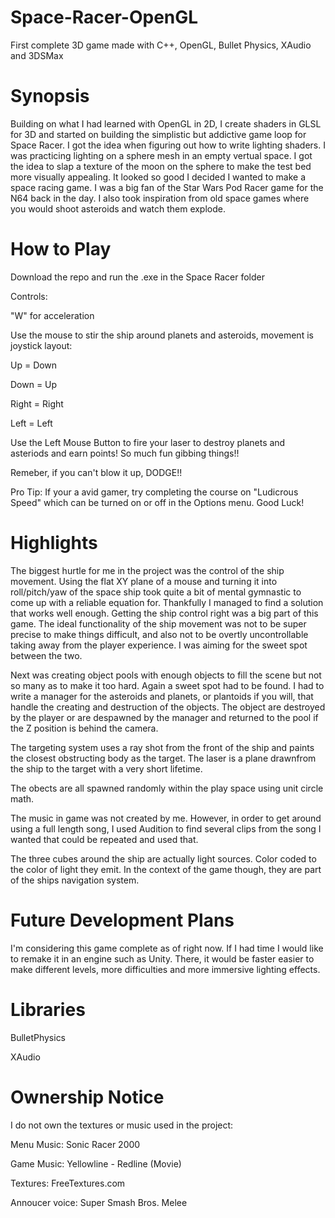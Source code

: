 # Space-Racer-OpenGL
First complete 3D game made with C++, OpenGL, Bullet Physics, XAudio and 3DSMax
# Synopsis
Building on what I had learned with OpenGL in 2D, I create shaders in GLSL for 3D and started on building the simplistic but addictive game loop for Space Racer. I got the idea when figuring out how to write lighting shaders. I was practicing lighting on a sphere mesh in an empty vertual space. I got the idea to slap a texture of the moon on the sphere to make the test bed more visually appealing. It looked so good I decided I wanted to make a space racing game. I was a big fan of the Star Wars Pod Racer game for the N64 back in the day. I also took inspiration from old space games where you would shoot asteroids and watch them explode. 

# How to Play
Download the repo and run the .exe in the Space Racer folder

Controls:

"W" for acceleration

Use the mouse to stir the ship around planets and asteroids, movement is joystick layout:

Up = Down

Down = Up

Right = Right

Left = Left


Use the Left Mouse Button to fire your laser to destroy planets and asteriods and earn points! So much fun gibbing things!!

Remeber, if you can't blow it up, DODGE!!

Pro Tip: If your a avid gamer, try completing the course on "Ludicrous Speed" which can be turned on or off in the Options menu. Good Luck!

# Highlights 

The biggest hurtle for me in the project was the control of the ship movement. Using the flat XY plane of a mouse and turning it into roll/pitch/yaw of the space ship
took quite a bit of mental gymnastic to come up with a reliable equation for. Thankfully I managed to find a solution that works well enough. Getting the ship control right
was a big part of this game. The ideal functionality of the ship movement was not to be super precise to make things difficult, and also not to be overtly uncontrollable taking
away from the player experience. I was aiming for the sweet spot between the two.

Next was creating object pools with enough objects to fill the scene but not so many as to make it too hard. Again a sweet spot had to be found.
I had to write a manager for the asteroids and planets, or plantoids if you will, that handle the creating and destruction of the objects. The object are destroyed by the
player or are despawned by the manager and returned to the pool if the Z position is behind the camera. 

The targeting system uses a ray shot from the front of the ship and paints the closest obstructing body as the target. The laser is a plane drawnfrom the ship to the target
with a very short lifetime.

The obects are all spawned randomly within the play space using unit circle math.

The music in game was not created by me. However, in order to get around using a full length song, I used Audition to find several clips from the song I 
wanted that could be repeated and used that. 

The three cubes around the ship are actually light sources. Color coded to the color of light they emit. In the context of the game though, they are part of the ships 
navigation system.

# Future Development Plans

I'm considering this game complete as of right now. If I had time I would like to remake it in an engine such as Unity. There, it would be faster easier to make different levels, more difficulties and more immersive lighting effects.

# Libraries

BulletPhysics

XAudio

# Ownership Notice

I do not own the textures or music used in the project:

Menu Music: Sonic Racer 2000

Game Music: Yellowline - Redline (Movie)

Textures: FreeTextures.com

Annoucer voice: Super Smash Bros. Melee
